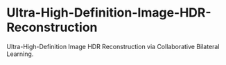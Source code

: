 # Ultra-High-Definition-Image-HDR-Reconstruction
Ultra-High-Definition Image HDR Reconstruction via Collaborative Bilateral Learning.
